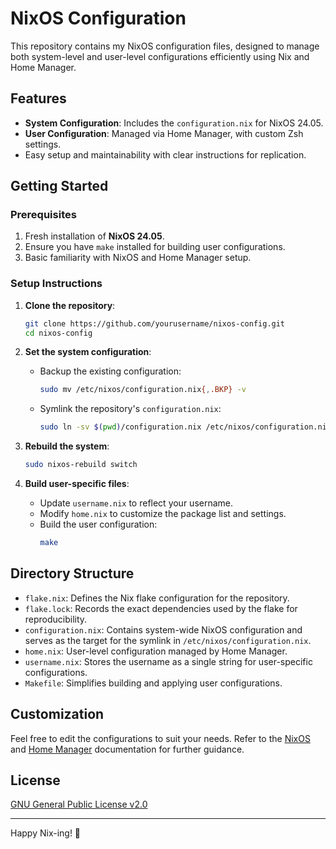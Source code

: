 # NixOS Configuration

This repository contains my NixOS configuration files, designed to manage both system-level and user-level configurations efficiently using Nix and Home Manager.

## Features
- **System Configuration**: Includes the `configuration.nix` for NixOS 24.05.
- **User Configuration**: Managed via Home Manager, with custom Zsh settings.
- Easy setup and maintainability with clear instructions for replication.

## Getting Started

### Prerequisites
1. Fresh installation of **NixOS 24.05**.
2. Ensure you have `make` installed for building user configurations.
3. Basic familiarity with NixOS and Home Manager setup.

### Setup Instructions

1. **Clone the repository**:
   ```bash
   git clone https://github.com/yourusername/nixos-config.git
   cd nixos-config
   ```

2. **Set the system configuration**:
   - Backup the existing configuration:
     ```bash
     sudo mv /etc/nixos/configuration.nix{,.BKP} -v
     ```
   - Symlink the repository's `configuration.nix`:
     ```bash
     sudo ln -sv $(pwd)/configuration.nix /etc/nixos/configuration.nix
     ```

3. **Rebuild the system**:
   ```bash
   sudo nixos-rebuild switch
   ```

4. **Build user-specific files**:
   - Update `username.nix` to reflect your username.
   - Modify `home.nix` to customize the package list and settings.
   - Build the user configuration:
     ```bash
     make
     ```

## Directory Structure
- `flake.nix`: Defines the Nix flake configuration for the repository.
- `flake.lock`: Records the exact dependencies used by the flake for reproducibility.
- `configuration.nix`: Contains system-wide NixOS configuration and serves as the target for the symlink in `/etc/nixos/configuration.nix`.
- `home.nix`: User-level configuration managed by Home Manager.
- `username.nix`: Stores the username as a single string for user-specific configurations.
- `Makefile`: Simplifies building and applying user configurations.

## Customization
Feel free to edit the configurations to suit your needs. Refer to the [NixOS](https://nixos.org/) and [Home Manager](https://nix-community.github.io/home-manager/) documentation for further guidance.

## License

[GNU General Public License v2.0](https://choosealicense.com/licenses/gpl-2.0/)

---

Happy Nix-ing! 🎉
